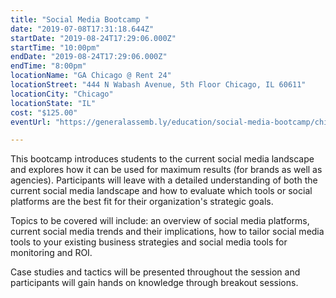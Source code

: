 ```yaml
---
title: "Social Media Bootcamp "
date: "2019-07-08T17:31:18.644Z"
startDate: "2019-08-24T17:29:06.000Z"
startTime: "10:00pm"
endDate: "2019-08-24T17:29:06.000Z"
endTime: "8:00pm"
locationName: "GA Chicago @ Rent 24"
locationStreet: "444 N Wabash Avenue, 5th Floor Chicago, IL 60611"
locationCity: "Chicago"
locationState: "IL"
cost: "$125.00"
eventUrl: "https://generalassemb.ly/education/social-media-bootcamp/chicago/79245"

---
```


This bootcamp introduces students to the current social media landscape and explores how it can be used for maximum results (for brands as well as agencies). Participants will leave with a detailed understanding of both the current social media landscape and how to evaluate which tools or social platforms are the best fit for their organization's strategic goals.

Topics to be covered will include: an overview of social media platforms, current social media trends and their implications, how to tailor social media tools to your existing business strategies and social media tools for monitoring and ROI.

Case studies and tactics will be presented throughout the session and participants will gain hands on knowledge through breakout sessions.

